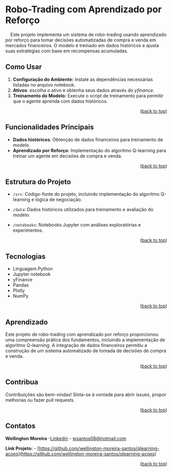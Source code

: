 <a id="readme-top"></a>

# Robo-Trading com Aprendizado por Reforço

    Este projeto implementa um sistema de robo-trading usando aprendizado por reforço para tomar decisões automatizadas de compra e venda em mercados financeiros. O modelo é treinado em dados históricos e ajusta suas estratégias com base em recompensas acumuladas.  


## Como Usar

1. **Configuração do Ambiente:** Instale as dependências necessárias listadas no arquivo notebook.
2. **Ativos**: escolha o ativo e obtenha seus dados através do *yfinance*.
3. **Treinamento do Modelo:** Execute o script de treinamento para permitir que o agente aprenda com dados históricos.
<p align="right">(<a href="#readme-top">back to top</a>)</p>


## Funcionalidades Principais 

- **Dados históricos**: Obtenção de dados financeiros para treinamento de modelo.
- **Aprendizado por Reforço:** Implementação do algoritmo Q-learning para treinar um agente em decisões de compra e venda. 
<p align="right">(<a href="#readme-top">back to top</a>)</p>


## Estrutura do Projeto

- `/src`: Código-fonte do projeto, incluindo implementação do algoritmo Q-learning e lógica de negociação.

- `/data`: Dados históricos utilizados para treinamento e avaliação do modelo.

- `/notebooks`: Notebooks Jupyter com análises exploratórias e experimentos.

<p align="right">(<a href="#readme-top">back to top</a>)</p>


## Tecnologias

- Linguagem Python
- Jupyter notebook
- yFinance
- Pandas
- Plotly
- NumPy

<p align="right">(<a href="#readme-top">back to top</a>)</p>

## Aprendizado

Este projeto de robo-trading com aprendizado por reforço proporcionou uma compreensão prática dos fundamentos, incluindo a implementação de algoritmo Q-learning. A integração de dados financeiros permitiu a construção de um sistema automatizado de tomada de decisões de compra e venda. 
<p align="right">(<a href="#readme-top">back to top</a>)</p>


## Contribua

Contribuições são bem-vindas! Sinta-se à vontade para abrir issues, propor melhorias ou fazer pull requests.

<p align="right">(<a href="#readme-top">back to top</a>)</p>


## Contatos

**Wellington Moreira** -[Linkedin](https://www.linkedin.com/in/wellington-moreira-santos/) - wsantos08@hotmail.com

**Link Projeto:** - [https://github.com/wellington-moreira-santos/qlearning-acoes](https://github.com/wellington-moreira-santos/qlearning-acoes)

<p align="right">(<a href="#readme-top">back to top</a>)</p>
